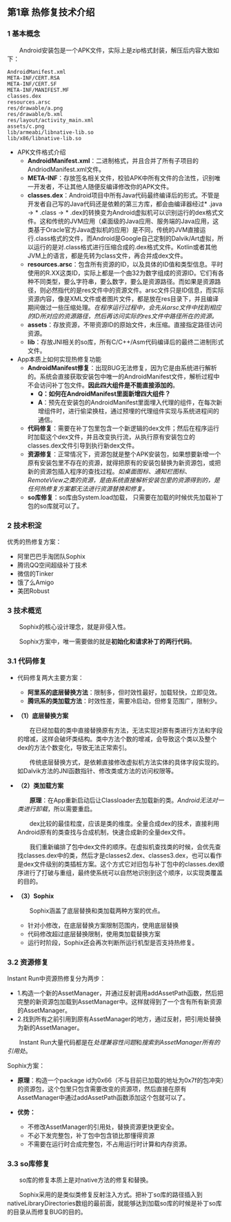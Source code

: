 ## 第1章 热修复技术介绍

### 1 基本概念

　　Android安装包是一个APK文件，实际上是zip格式封装，解压后内容大致如下：

```
AndroidManifest.xml
META-INF/CERT.RSA
META-INF/CERT.SF
META-INF/MANIFEST.MF
classes.dex
resources.arsc
res/drawable/a.png
res/drawable/b.xml
res/layout/activity_main.xml
assets/c.png
lib/armeabi/libnative-lib.so
lib/x86/libnative-lib.so
```

* APK文件格式介绍
  * **AndroidManifest.xml**：二进制格式，并且合并了所有子项目的AndriodManifest.xml文件。
  * **META-INF**：存放签名相关文件，校验APK中所有文件的合法性，识别唯一开发者，不让其他人随便反编译修改你的APK文件。
  * **classes.dex**：Android项目中所有Java代码最终编译后的形式。不管是开发者自己写的Java代码还是依赖的第三方库，都会由编译器经过* .java -> * .class -> * .dex的转换变为Android虚拟机可以识别运行的dex格式文件。这和传统的JVM应用（桌面级的Java应用、服务端的Java应用，这类基于Oracle官方Java虚拟机的应用）是不同，传统的JVM直接运行.class格式的文件，而Android是Google自己定制的Dalvik/Art虚拟，所以运行的是对.class格式进行压缩合成的.dex格式文件。Kotlin或者其他JVM上的语言，都是先转为class文件，再合并成dex文件。
  * **resources.arsc**：包含所有资源的ID，以及具体的ID值和类型信息。平时使用的R.XX这类ID，实际上都是一个由32为数字组成的资源ID。它们有各种不同类型，要么字符串，要么数字，要么是资源路径。而如果是资源路径，则必然指代的是res文件中的资源文件。arsc文件只是ID信息，而实际资源内容，像是XML文件或者图片文件，都是放在res目录下，并且编译期间做过一些压缩处理。*在程序运行过程中，会先从arsc文件中找到相应的ID所对应的资源路径，然后再访问实际的res文件中路径所在的资源。*
  * **assets**：存放资源，不带资源ID的原始文件，未压缩。直接指定路径访问资源。
  * **lib**：存放JNI相关的so库，所有C/C++/Asm代码编译后的最终二进制形式文件。
* App本质上如何实现热修复功能
  * **AndroidManifest修复**：出现BUG无法修复，因为它是由系统进行解析的。系统会直接获取安装包中唯一的AndroidManifest文件，解析过程中不会访问补丁包文件。**因此四大组件是不能直接添加的**。
    * **Q：如何在AndroidManifest里面新增四大组件？**
    * **A**：预先在安装包的AndroidManifest里面埋入代理的组件，在每次新增组件时，进行偷梁换柱，通过预埋的代理组件实现与系统进程间的通信。
  * **代码修复**：需要在补丁包里包含一个新逻辑的dex文件；然后在程序运行时加载这个dex文件，并且改变执行流，从执行原有安装包立的classes.dex文件引导到执行新dex文件。
  * **资源修复**：正常情况下，资源包就是整个APK安装包，如果想要新增一个原有安装包里不存在的资源，就得把原有的安装包替换为新资源包，或把新的资源包插入程序的查找过程。*如桌面图标、通知栏图标、RemoteView之类的资源，是由系统直接解析安装包里的资源得到的，是任何热修复方案都无法进行资源替换和修复。*
  * **so库修复**：so库由System.load加载， 只需要在加载的时候优先加载补丁包的so库就可以了。

### 2 技术积淀

优秀的热修复方案：

* 阿里巴巴手淘团队Sophix
* 腾讯QQ空间超级补丁技术
* 微信的Tinker
* 饿了么Amigo
* 美团Robust

### 3 技术概览

　　Sophix的核心设计理念，就是非侵入性。

　　Sophix方案中，唯一需要做的就是**初始化和请求补丁的两行代码**。

### 3.1 代码修复

* 代码修复两大主要方案：
  * **阿里系的底层替换方法**：限制多，但时效性最好，加载轻快，立即见效。
  * **腾讯系的类加载方法**：时效性差，需要冷启动，但修复范围广，限制少。

* **（1）底层替换方案**

  　　在已经加载的类中直接替换原有方法，无法实现对原有类进行方法和字段的增减，这样会破坏类结构。类中方法个数的增减，会导致这个类以及整个dex的方法个数变化，导致无法正常索引。

  　　传统底层替换方式，是依赖直接修改虚拟机方法实体的具体字段实现的。如Dalvik方法的JNI函数指针、修改类或方法的访问权限等。　　

* **（2）类加载方案**

  　　**原理**：在App重新启动后让Classloader去加载新的类。*Android无法对一类进行卸载*，所以需要重启。

    　　dex比较的最佳粒度，应该是类的维度。全量合成dex的技术，直接利用Android原有的类查找与合成机制，快速合成新的全量dex文件。

    　　我们重新编排了包中dex文件的顺序。在虚拟机查找类的时候，会优先查找classes.dex中的类，然后才是classes2.dex、classes3.dex，也可以看作是dex文件级别的类插桩方案。这个方式它对旧包与补丁包中的classes.dex顺序进行了打破与重组，最终使系统可以自然地识别到这个顺序，以实现类覆盖的目的。

* **（3）Sophix**

  　　Sophix涵盖了底层替换和类加载两种方案的优点。

  * 针对小修改，在底层替换方案限制范围内，使用底层替换
  * 代码修改超过底层替换限制，使用类加载替换方案
  * 运行时阶段，Sophix还会再次判断所运行机型是否支持热修复。

### 3.2 资源修复

Instant Run中资源热修复分为两步：

* 1.构造一个新的AssetManager，并通过反射调用addAssetPath函数，然后把完整的新资源包加载到AssetManager中。这样就得到了一个含有所有新资源的AssetManager。
* 2.找到所有之前引用到原有AssetManager的地方，通过反射，把引用处替换为新的AssetManager。

　　Instant Run大量代码都是在*处理兼容性问题*和*搜索到AssetManager所有的引用处*。

Sophix方案：

* **原理**：构造一个package id为0x66（不与目前已加载的地址为0x7f的包冲突）的资源包，这个包里只包含需要改变的资源项，然后直接在原有AssetManager中通过addAssetPath函数添加这个包就可以了。

* **优势：**
  * 不修改AssetManager的引用处，替换资源更快更安全。
  * 不必下发完整包，补丁包中包含锁比那懂得资源
  * 不需要在运行时合成完整包，不占用运行时计算和内存资源。

### 3.3 so库修复

　　so库的修复本质上是对native方法的修复和替换。

　　Sophix采用的是类似类修复反射注入方式。把补丁so库的路径插入到nativeLibraryDirectories数组的最前面，就能够达到加载so库的时候是补丁so库的目录从而修复BUG的目的。

　　